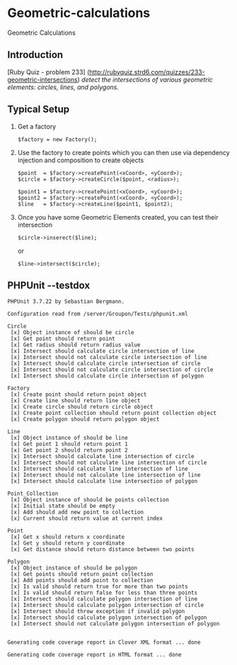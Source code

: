 Geometric-calculations
======================
Geometric Calculations

Introduction
------------
[Ruby Quiz - problem 233] (http://rubyquiz.strd6.com/quizzes/233-geometric-intersections)
*detect the intersections of various geometric elements: circles, lines, and polygons.*


Typical Setup
-------------
1.  Get a factory

        $factory = new Factory();
2.  Use the factory to create points which you can then use via dependency injection and composition to create objects

        $point  = $factory->createPoint(<xCoord>, <yCoord>);
        $circle = $factory->createCircle($point, <radius>);

        $point1 = $factory->createPoint(<xCoord>, <yCoord>);
        $point2 = $factory->createPoint(<xCoord>, <yCoord>);
        $line   = $factory->createLine($point1, $point2);
3.  Once you have some Geometric Elements created, you can test their intersection

        $circle->inserect($line);
    or

        $line->intersect($circle);


PHPUnit --testdox
-----------------
    PHPUnit 3.7.22 by Sebastian Bergmann.

    Configuration read from /server/Groupon/Tests/phpunit.xml

    Circle
     [x] Object instance of should be circle
     [x] Get point should return point
     [x] Get radius should return radius value
     [x] Intersect should calculate circle intersection of line
     [x] Intersect should not calculate circle intersection of line
     [x] Intersect should calculate circle intersection of circle
     [x] Intersect should not calculate circle intersection of circle
     [x] Intersect should calculate circle intersection of polygon

    Factory
     [x] Create point should return point object
     [x] Create line should return line object
     [x] Create circle should return circle object
     [x] Create point collection should return point collection object
     [x] Create polygon should return polygon object

    Line
     [x] Object instance of should be line
     [x] Get point 1 should return point 1
     [x] Get point 2 should return point 2
     [x] Intersect should calculate line intersection of circle
     [x] Intersect should not calculate line intersection of circle
     [x] Intersect should calculate line intersection of line
     [x] Intersect should not calculate line intersection of line
     [x] Intersect should calculate line intersection of polygon

    Point_Collection
     [x] Object instance of should be points collection
     [x] Initial state should be empty
     [x] Add should add new point to collection
     [x] Current should return value at current index

    Point
     [x] Get x should return x coordinate
     [x] Get y should return y coordinate
     [x] Get distance should return distance between two points

    Polygon
     [x] Object instance of should be polygon
     [x] Get points should return point collection
     [x] Add points should add point to collection
     [x] Is valid should return true for more than two points
     [x] Is valid should return false for less than three points
     [x] Intersect should calculate polygon intersection of line
     [x] Intersect should calculate polygon intersection of circle
     [x] Intersect should throw exception if invalid polygon
     [x] Intersect should calculate polygon intersection of polygon
     [x] Intersect should not calculate polygon intersection of polygon


    Generating code coverage report in Clover XML format ... done

    Generating code coverage report in HTML format ... done
